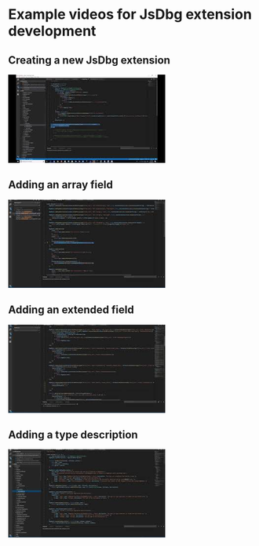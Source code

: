 # Example videos for JsDbg extension development

## Creating a new JsDbg extension

[![Creating a new JsDbg extension](./media/new-extension.jpg)](https://www.youtube.com/watch?v=E2lTSQgAAWw)

## Adding an array field

[![Adding an array field](./media/array-field.jpg)](https://www.youtube.com/watch?v=slu7p4mfjlw)

## Adding an extended field

[![Adding an extended field](./media/extended-field.jpg)](https://www.youtube.com/watch?v=ao1JuypZjkQ)

## Adding a type description

[![Adding a type description](./media/type-description.jpg)](https://www.youtube.com/watch?v=UIVCDD5TSgk)